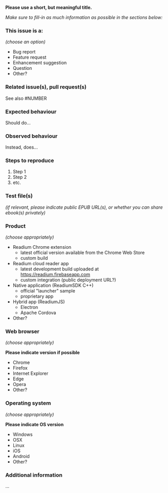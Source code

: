 **Please use a short, but meaningful title.**

*Make sure to fill-in as much information as possible in the sections below:*

### This issue is a:

*(choose an option)*

* Bug report
* Feature request
* Enhancement suggestion
* Question
* Other?

### Related issue(s), pull request(s)

See also #NUMBER

### Expected behaviour

Should do...

### Observed behaviour

Instead, does...

### Steps to reproduce

1. Step 1
2. Step 2
3. etc.

### Test file(s)

*(if relevant, please indicate public EPUB URL(s), or whether you can share ebook(s) privately)*

### Product

*(choose appropriately)*

* Readium Chrome extension
  * latest official version available from the Chrome Web Store
  * custom build
* Readium cloud reader app
  * latest development build uploaded at https://readium.firebaseapp.com
  * custom integration (public deployment URL?)
* Native application (ReadiumSDK C++)
  * official "launcher" sample
  * proprietary app
* Hybrid app (ReadiumJS)
  * Electron
  * Apache Cordova
* Other?

### Web browser

*(choose appropriately)*

**Please indicate version if possible** 

* Chrome
* Firefox
* Internet Explorer
* Edge
* Opera
* Other?

### Operating system

*(choose appropriately)*

**Please indicate OS version** 

* Windows
* OSX
* Linux
* iOS
* Android
* Other?


### Additional information

...